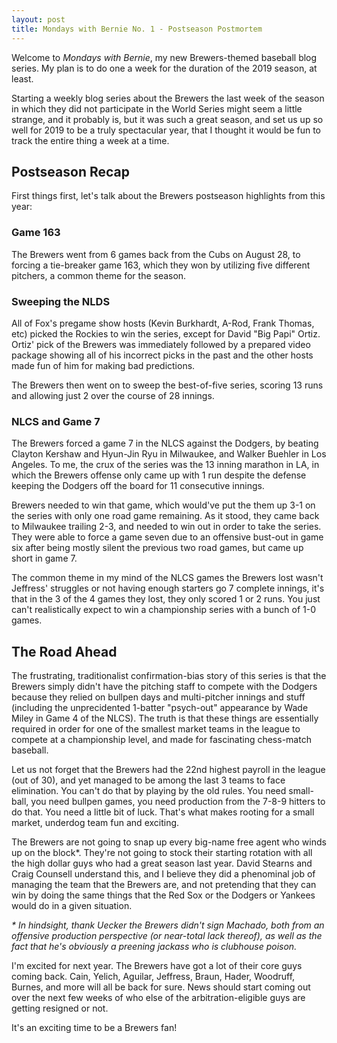 ```yaml
---
layout: post
title: Mondays with Bernie No. 1 - Postseason Postmortem
---
```


Welcome to _Mondays with Bernie_, my new Brewers-themed baseball
blog series. My plan is to do one a week for the duration of the 2019 season, at least.

Starting a weekly blog series about the Brewers the last week of the season
in which they did not participate in the World Series might seem a little strange,
and it probably is, but it was such a great season, and set us up so well for
2019 to be a truly spectacular year, that I thought it would be fun to track
the entire thing a week at a time.

## Postseason Recap

First things first, let's talk about the Brewers postseason highlights from this year:

### Game 163

The Brewers went from 6 games back from the Cubs on August 28, to forcing a tie-breaker
game 163, which they won by utilizing five different pitchers, a common theme for the season.

### Sweeping the NLDS

All of Fox's pregame show hosts (Kevin Burkhardt, A-Rod, Frank Thomas, etc) picked the Rockies
to win the series, except for David "Big Papi" Ortiz. Ortiz' pick of the Brewers was immediately
followed by a prepared video package showing all of his incorrect picks in the past and the other
hosts made fun of him for making bad predictions. 

The Brewers then went on to sweep the best-of-five series, scoring 13 runs and allowing just 2 over
the course of 28 innings.

### NLCS and Game 7

The Brewers forced a game 7 in the NLCS against the Dodgers, by beating Clayton Kershaw and Hyun-Jin Ryu
in Milwaukee, and Walker Buehler in Los Angeles. To me, the crux of the series was the 13 inning marathon
in LA, in which the Brewers offense only came up with 1 run despite the defense keeping the Dodgers off the
board for 11 consecutive innings. 

Brewers needed to win that game, which would've put the them up 3-1 on the series with only one road game remaining.
As it stood, they came back to Milwaukee trailing 2-3, and needed to win out in order to take the series. They were
able to force a game seven due to an offensive bust-out in game six after being mostly silent the previous two
road games, but came up short in game 7. 

The common theme in my mind of the NLCS games the Brewers lost wasn't Jeffress' struggles or not having enough starters go 7 complete innings, it's that in the 3 of the 4 games they lost, they only scored 1 or 2 runs. You just can't realistically expect to win a championship series with a bunch of 1-0 games.

## The Road Ahead

The frustrating, traditionalist confirmation-bias story of this series is that the Brewers simply didn't have
the pitching staff to compete with the Dodgers because they relied on bullpen days and multi-pitcher innings
and stuff (including the unprecidented 1-batter "psych-out" appearance by Wade Miley in Game 4 of the NLCS). The truth
is that these things are essentially required in order for one of the smallest market teams in the league to compete at
a championship level, and made for fascinating chess-match baseball.

Let us not forget that the Brewers had the 22nd highest payroll in the league (out of 30), and yet managed to be among
the last 3 teams to face elimination. You can't do that by playing by the old rules. You need small-ball, you need
bullpen games, you need production from the 7-8-9 hitters to do that. You need a little bit of luck. That's what makes
rooting for a small market, underdog team fun and exciting. 

The Brewers are not going to snap up every big-name free agent who winds up on the block*. They're not going to stock
their starting rotation with all the high dollar guys who had a great season last year. David Stearns and Craig Counsell
understand this, and I believe they did a phenominal job of managing the team that the Brewers are, and not pretending
that they can win by doing the same things that the Red Sox or the Dodgers or Yankees would do in a given situation.

_* In hindsight, thank Uecker the Brewers didn't sign Machado, both from an offensive production perspective (or near-total lack thereof), as well as the fact that he's
obviously a preening jackass who is clubhouse poison._

I'm excited for next year. The Brewers have got a lot of their core guys coming back. Cain, Yelich, Aguilar, Jeffress, Braun, Hader, 
Woodruff, Burnes, and more will all be back for sure. News should start coming out over the next few weeks of who else
of the arbitration-eligible guys are getting resigned or not. 

It's an exciting time to be a Brewers fan!
